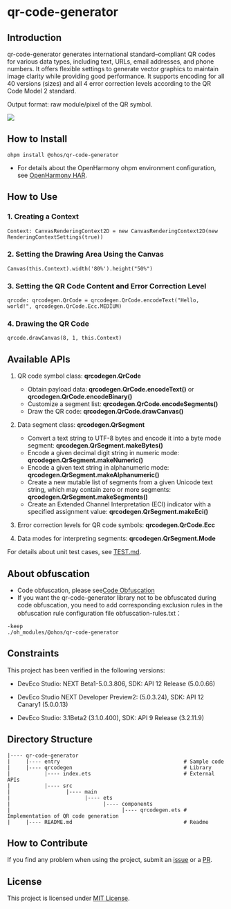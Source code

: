 # qr-code-generator

## Introduction
qr-code-generator generates international standard–compliant QR codes for various data types, including text, URLs, email addresses, and phone numbers. It offers flexible settings to generate vector graphics to maintain image clarity while providing good performance. It supports encoding for all 40 versions (sizes) and all 4 error correction levels according to the QR Code Model 2 standard.

Output format: raw module/pixel of the QR symbol.

![](screenshot/screenshot.gif)

## How to Install
```shell
ohpm install @ohos/qr-code-generator
```
- For details about the OpenHarmony ohpm environment configuration, see [OpenHarmony HAR](https://gitcode.com/openharmony-tpc/docs/blob/master/OpenHarmony_har_usage.en.md).

## How to Use

### 1. Creating a Context
 ```
Context: CanvasRenderingContext2D = new CanvasRenderingContext2D(new RenderingContextSettings(true))
 ```
### 2. Setting the Drawing Area Using the Canvas
 ```
Canvas(this.Context).width('80%').height("50%")
 ```
### 3. Setting the QR Code Content and Error Correction Level
 ```
qrcode: qrcodegen.QrCode = qrcodegen.QrCode.encodeText("Hello, world!", qrcodegen.QrCode.Ecc.MEDIUM)
 ```
### 4. Drawing the QR Code
 ```
qrcode.drawCanvas(8, 1, this.Context)
 ```

## Available APIs
1. QR code symbol class: **qrcodegen.QrCode**
   - Obtain payload data: **qrcodegen.QrCode.encodeText()** or **qrcodegen.QrCode.encodeBinary()**
   - Customize a segment list: **qrcodegen.QrCode.encodeSegments()**
   - Draw the QR code: **qrcodegen.QrCode.drawCanvas()**
   
2. Data segment class: **qrcodegen.QrSegment**
   - Convert a text string to UTF-8 bytes and encode it into a byte mode segment: **qrcodegen.QrSegment.makeBytes()**
   - Encode a given decimal digit string in numeric mode: **qrcodegen.QrSegment.makeNumeric()**
   - Encode a given text string in alphanumeric mode: **qrcodegen.QrSegment.makeAlphanumeric()**
   - Create a new mutable list of segments from a given Unicode text string, which may contain zero or more segments: **qrcodegen.QrSegment.makeSegments()**
   - Create an Extended Channel Interpretation (ECI) indicator with a specified assignment value: **qrcodegen.QrSegment.makeEci()**
   
3. Error correction levels for QR code symbols: **qrcodegen.QrCode.Ecc**

4. Data modes for interpreting segments: **qrcodegen.QrSegment.Mode**

For details about unit test cases, see [TEST.md](https://gitcode.com/openharmony-sig/qr-code-generator/blob/master/TEST.md).

## About obfuscation
- Code obfuscation, please see[Code Obfuscation](https://docs.openharmony.cn/pages/v5.0/zh-cn/application-dev/arkts-utils/source-obfuscation.md)
- If you want the qr-code-generator library not to be obfuscated during code obfuscation, you need to add corresponding exclusion rules in the obfuscation rule configuration file obfuscation-rules.txt：
```
-keep
./oh_modules/@ohos/qr-code-generator
```

## Constraints
This project has been verified in the following versions:
- DevEco Studio: NEXT Beta1-5.0.3.806, SDK: API 12 Release (5.0.0.66)
- DevEco Studio NEXT Developer Preview2: (5.0.3.24), SDK: API 12 Canary1 (5.0.0.13)

- DevEco Studio: 3.1Beta2 (3.1.0.400), SDK: API 9 Release (3.2.11.9)

## Directory Structure
````
|---- qr-code-generator 
|     |---- entry                                        # Sample code
|     |---- qrcodegen                                    # Library
|           |---- index.ets                              # External APIs
|           |---- src
|                  |---- main
|                        |---- ets
|                              |---- components
|                                    |---- qrcodegen.ets # Implementation of QR code generation
|     |---- README.md                                    # Readme                   
````

## How to Contribute
If you find any problem when using the project, submit an [issue](https://gitcode.com/openharmony-sig/qr-code-generator/issues) or a [PR](https://gitcode.com/openharmony-sig/qr-code-generator/pulls).

## License
This project is licensed under [MIT License](https://gitcode.com/openharmony-sig/qr-code-generator/blob/master/LICENSE).
